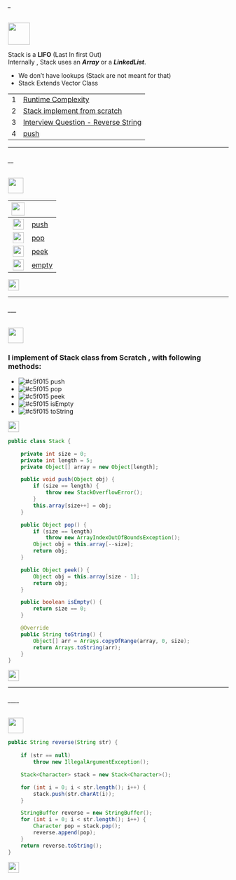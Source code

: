 ###### _
<img src="https://img.shields.io/badge/-%20Stack Data Structure%20-brightgreen" height=50px>

Stack is a **LIFO** (Last In first Out) </br>
Internally , Stack uses an **_Array_** or a **_LinkedList_**. </br>
* We don’t have lookups (Stack are not meant for that)
* Stack Extends Vector Class

|       |             |
|:-----:|:------------------------------| 
|   1   |[Runtime Complexity](#__)   | 
|   2   |[Stack implement from scratch](#___)   | 
|   3   |[Interview Question - Reverse String](#____)  | 
|   4   |[push]()   | 

------------------------------------------------------------------------------------------------------------------------------------
###### __

<img src="https://img.shields.io/badge/-Runtime Complexity%20-blue" height=35px>

|  <img src="https://img.shields.io/badge/-O(x)%20-blue" height=30px>  |             |
|:-----:|:------------------------------| 
| <img src="https://img.shields.io/badge/-O(n)%20-orange" height=25px> |[push]()   | 
| <img src="https://img.shields.io/badge/-O(1)%20-orange" height=25px>  |[pop]()  |   
| <img src="https://img.shields.io/badge/-O(n)%20-orange" height=25px>  |[peek]()  |  
| <img src="https://img.shields.io/badge/-O(1)%20-orange" height=25px>  |[empty]() |   

[<img src="https://img.shields.io/badge/-Back to top%20-brown" height=25px>](#_)

------------------------------------------------------------------------------------------------------------------------------------
###### ___

<img src="https://img.shields.io/badge/-Stack implement from scratch%20-blue" height=35px>  

### I implement of Stack class from Scratch , with following methods:

- ![#c5f015](https://via.placeholder.com/10/c5f015/000000?text=+) push
- ![#c5f015](https://via.placeholder.com/10/c5f015/000000?text=+) pop
- ![#c5f015](https://via.placeholder.com/10/c5f015/000000?text=+) peek
- ![#c5f015](https://via.placeholder.com/10/c5f015/000000?text=+) isEmpty
- ![#c5f015](https://via.placeholder.com/10/c5f015/000000?text=+) toString

[<img src="https://img.shields.io/badge/-Back to top%20-brown" height=25px>](#_)

```java
public class Stack {

	private int size = 0;
	private int length = 5;
	private Object[] array = new Object[length];

	public void push(Object obj) {
		if (size == length) {
			throw new StackOverflowError();
		}
		this.array[size++] = obj;
	}

	public Object pop() {
		if (size == length)
			throw new ArrayIndexOutOfBoundsException();
		Object obj = this.array[--size];
		return obj;
	}

	public Object peek() {
		Object obj = this.array[size - 1];
		return obj;
	}

	public boolean isEmpty() {
		return size == 0;
	}

	@Override
	public String toString() {
		Object[] arr = Arrays.copyOfRange(array, 0, size);
		return Arrays.toString(arr);
	}
}
```

[<img src="https://img.shields.io/badge/-Back to top%20-brown" height=25px>](#_)

-----------------------------------------------------------------
###### ____ 

<img src="https://img.shields.io/badge/-Interview Question Reverse String%20-blue" height=35px> 

```java
public String reverse(String str) {
 
	if (str == null)
		throw new IllegalArgumentException();

	Stack<Character> stack = new Stack<Character>();

	for (int i = 0; i < str.length(); i++) {
		stack.push(str.charAt(i));
	}

	StringBuffer reverse = new StringBuffer();
	for (int i = 0; i < str.length(); i++) {
		Character pop = stack.pop();
		reverse.append(pop);
	}
	return reverse.toString();
}
```
[<img src="https://img.shields.io/badge/-Back to top%20-brown" height=25px>](#_)
